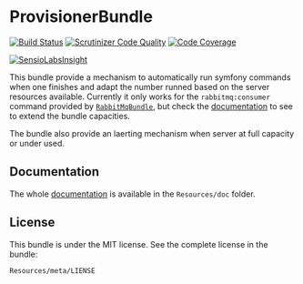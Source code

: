 # ProvisionerBundle

[![Build Status](https://travis-ci.org/Innmind/ProvisionerBundle.svg?branch=develop)](https://travis-ci.org/Innmind/ProvisionerBundle)
[![Scrutinizer Code Quality](https://scrutinizer-ci.com/g/Innmind/ProvisionerBundle/badges/quality-score.png?b=master)](https://scrutinizer-ci.com/g/Innmind/ProvisionerBundle/?branch=develop)
[![Code Coverage](https://scrutinizer-ci.com/g/Innmind/ProvisionerBundle/badges/coverage.png?b=master)](https://scrutinizer-ci.com/g/Innmind/ProvisionerBundle/?branch=develop)

[![SensioLabsInsight](https://insight.sensiolabs.com/projects/3e5c3b50-4489-4a73-a007-e5777d74d894/big.png)](https://insight.sensiolabs.com/projects/3e5c3b50-4489-4a73-a007-e5777d74d894)

This bundle provide a mechanism to automatically run symfony commands when one finishes and adapt the number runned based on the server resources available. Currently it only works for the `rabbitmq:consumer` command provided by [`RabbitMqBundle`](https://github.com/videlalvaro/RabbitMqBundle), but check the [documentation](Resources/doc/) to see to extend the bundle capacities.

The bundle also provide an laerting mechanism when server at full capacity or under used.

## Documentation

The whole [documentation](Resources/doc/README.md) is available in the `Resources/doc` folder.

## License

This bundle is under the MIT license. See the complete license in the bundle:

```
Resources/meta/LIENSE
```
